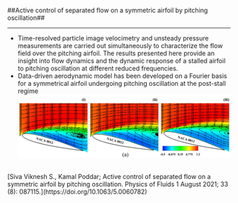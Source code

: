 ##Active control of separated flow on a symmetric airfoil by pitching oscillation##
<hr>

- Time-resolved particle image velocimetry and unsteady pressure measurements are carried out simultaneously to characterize the flow field over the pitching airfoil. The results presented here provide an insight into flow dynamics and the dynamic response of a stalled airfoil to pitching oscillation at different reduced frequencies.
- Data-driven aerodynamic model has been developed on a Fourier basis for a symmetrical airfoil undergoing pitching oscillation at the post-stall regime
![Model](https://github.com/siva-viknesh/Experiments_Pitching_Airfoil/blob/main/Pressure_Measurements/Figure.jpeg)
<br />
[Siva Viknesh S., Kamal Poddar; Active control of separated flow on a symmetric airfoil by pitching oscillation. Physics of Fluids 1 August 2021; 33 (8): 087115.](https://doi.org/10.1063/5.0060782)


